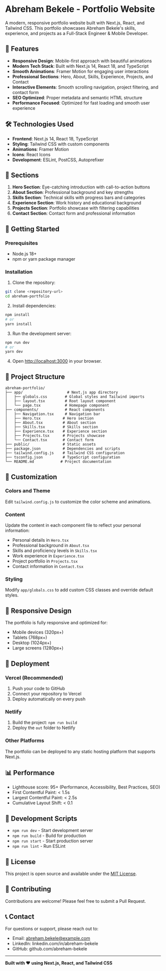 # Abreham Bekele - Portfolio Website

A modern, responsive portfolio website built with Next.js, React, and Tailwind CSS. This portfolio showcases Abreham Bekele's skills, experience, and projects as a Full-Stack Engineer & Mobile Developer.

## 🚀 Features

- **Responsive Design**: Mobile-first approach with beautiful animations
- **Modern Tech Stack**: Built with Next.js 14, React 18, and TypeScript
- **Smooth Animations**: Framer Motion for engaging user interactions
- **Professional Sections**: Hero, About, Skills, Experience, Projects, and Contact
- **Interactive Elements**: Smooth scrolling navigation, project filtering, and contact form
- **SEO Optimized**: Proper metadata and semantic HTML structure
- **Performance Focused**: Optimized for fast loading and smooth user experience

## 🛠️ Technologies Used

- **Frontend**: Next.js 14, React 18, TypeScript
- **Styling**: Tailwind CSS with custom components
- **Animations**: Framer Motion
- **Icons**: React Icons
- **Development**: ESLint, PostCSS, Autoprefixer

## 📱 Sections

1. **Hero Section**: Eye-catching introduction with call-to-action buttons
2. **About Section**: Professional background and key strengths
3. **Skills Section**: Technical skills with progress bars and categories
4. **Experience Section**: Work history and educational background
5. **Projects Section**: Portfolio showcase with filtering capabilities
6. **Contact Section**: Contact form and professional information

## 🚀 Getting Started

### Prerequisites

- Node.js 18+ 
- npm or yarn package manager

### Installation

1. Clone the repository:
```bash
git clone <repository-url>
cd abreham-portfolio
```

2. Install dependencies:
```bash
npm install
# or
yarn install
```

3. Run the development server:
```bash
npm run dev
# or
yarn dev
```

4. Open [http://localhost:3000](http://localhost:3000) in your browser.

## 📁 Project Structure

```
abreham-portfolio/
├── app/                    # Next.js app directory
│   ├── globals.css        # Global styles and Tailwind imports
│   ├── layout.tsx         # Root layout component
│   └── page.tsx           # Homepage component
├── components/            # React components
│   ├── Navigation.tsx     # Navigation bar
│   ├── Hero.tsx          # Hero section
│   ├── About.tsx         # About section
│   ├── Skills.tsx        # Skills section
│   ├── Experience.tsx    # Experience section
│   ├── Projects.tsx      # Projects showcase
│   └── Contact.tsx       # Contact form
├── public/               # Static assets
├── package.json          # Dependencies and scripts
├── tailwind.config.js    # Tailwind CSS configuration
├── tsconfig.json         # TypeScript configuration
└── README.md            # Project documentation
```

## 🎨 Customization

### Colors and Theme
Edit `tailwind.config.js` to customize the color scheme and animations.

### Content
Update the content in each component file to reflect your personal information:
- Personal details in `Hero.tsx`
- Professional background in `About.tsx`
- Skills and proficiency levels in `Skills.tsx`
- Work experience in `Experience.tsx`
- Project portfolio in `Projects.tsx`
- Contact information in `Contact.tsx`

### Styling
Modify `app/globals.css` to add custom CSS classes and override default styles.

## 📱 Responsive Design

The portfolio is fully responsive and optimized for:
- Mobile devices (320px+)
- Tablets (768px+)
- Desktop (1024px+)
- Large screens (1280px+)

## 🚀 Deployment

### Vercel (Recommended)
1. Push your code to GitHub
2. Connect your repository to Vercel
3. Deploy automatically on every push

### Netlify
1. Build the project: `npm run build`
2. Deploy the `out` folder to Netlify

### Other Platforms
The portfolio can be deployed to any static hosting platform that supports Next.js.

## 📊 Performance

- Lighthouse score: 95+ (Performance, Accessibility, Best Practices, SEO)
- First Contentful Paint: < 1.5s
- Largest Contentful Paint: < 2.5s
- Cumulative Layout Shift: < 0.1

## 🔧 Development Scripts

- `npm run dev` - Start development server
- `npm run build` - Build for production
- `npm run start` - Start production server
- `npm run lint` - Run ESLint

## 📝 License

This project is open source and available under the [MIT License](LICENSE).

## 🤝 Contributing

Contributions are welcome! Please feel free to submit a Pull Request.

## 📞 Contact

For questions or support, please reach out to:
- Email: abreham.bekele@example.com
- LinkedIn: linkedin.com/in/abreham-bekele
- GitHub: github.com/abreham-bekele

---

**Built with ❤️ using Next.js, React, and Tailwind CSS**
